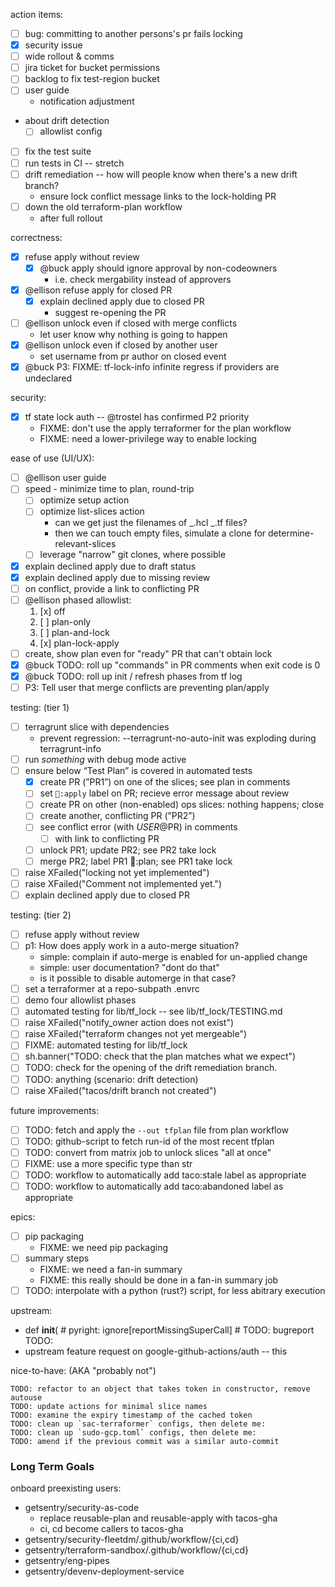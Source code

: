 action items:

- [ ] bug: committing to another persons's pr fails locking
- [x] security issue
- [ ] wide rollout & comms
- [ ] jira ticket for bucket permissions
- [ ] backlog to fix test-region bucket
- [ ] user guide
  - notification adjustment
- about drift detection
  - [ ] allowlist config
- [ ] fix the test suite
- [ ] run tests in CI -- stretch
- [ ] drift remediation -- how will people know when there's a new drift branch?
  - ensure lock conflict message links to the lock-holding PR
- [ ] down the old terraform-plan workflow
  - after full rollout

correctness:

- [x] refuse apply without review
  - [x] @buck apply should ignore approval by non-codeowners
    - i.e. check mergability instead of approvers
- [x] @ellison refuse apply for closed PR
  - [x] explain declined apply due to closed PR
    - suggest re-opening the PR
- [ ] @ellison unlock even if closed with merge conflicts
  - let user know why nothing is going to happen
- [x] @ellison unlock even if closed by another user
  - set username from pr author on closed event
- [x] @buck P3: FIXME: tf-lock-info infinite regress if providers are undeclared

security:

- [x] tf state lock auth -- @trostel has confirmed P2 priority
  - FIXME: don't use the apply terraformer for the plan workflow
  - FIXME: need a lower-privilege way to enable locking

ease of use (UI/UX):

- [ ] @ellison user guide
- [ ] speed - minimize time to plan, round-trip
  - [ ] optimize setup action
  - [ ] optimize list-slices action
    - can we get just the filenames of _.hcl _.tf files?
    - then we can touch empty files, simulate a clone for
      determine-relevant-slices
  - [ ] leverage "narrow" git clones, where possible
- [x] explain declined apply due to draft status
- [x] explain declined apply due to missing review
- [ ] on conflict, provide a link to conflicting PR
- [ ] @ellison phased allowlist:
  1.  [x] off
  2.  [ ] plan-only
  3.  [ ] plan-and-lock
  4.  [x] plan-lock-apply
- [ ] create, show plan even for "ready" PR that can't obtain lock
- [x] @buck TODO: roll up "commands" in PR comments when exit code is 0
- [x] @buck TODO: roll up init / refresh phases from tf log
- [ ] P3: Tell user that merge conflicts are preventing plan/apply

testing: (tier 1)

- [ ] terragrunt slice with dependencies
  - prevent regression: --terragrunt-no-auto-init was exploding during
    terragrunt-info
- [ ] run _something_ with debug mode active
- [ ] ensure below “Test Plan” is covered in automated tests
  - [x] create PR (”PR1”) on one of the slices; see plan in comments
  - [ ] set `🌮:apply` label on PR; recieve error message about review
  - [ ] create PR on other (non-enabled) ops slices: nothing happens; close
  - [ ] create another, conflicting PR (”PR2”)
  - [ ] see conflict error (with $USER@$PR) in comments
    - [ ] with link to conflicting PR
  - [ ] unlock PR1; update PR2; see PR2 take lock
  - [ ] merge PR2; label PR1 :taco::plan; see PR1 take lock
- [ ] raise XFailed("locking not yet implemented")
- [ ] raise XFailed("Comment not implemented yet.")
- [ ] explain declined apply due to closed PR

testing: (tier 2)

- [ ] refuse apply without review
- [ ] p1: How does apply work in a auto-merge situation?
  - simple: complain if auto-merge is enabled for un-applied change
  - simple: user documentation? "dont do that"
  - is it possible to disable automerge in that case?
- [ ] set a terraformer at a repo-subpath .envrc
- [ ] demo four allowlist phases
- [ ] automated testing for lib/tf_lock -- see lib/tf_lock/TESTING.md
- [ ] raise XFailed("notify_owner action does not exist")
- [ ] raise XFailed("terraform changes not yet mergeable")
- [ ] FIXME: automated testing for lib/tf_lock
- [ ] sh.banner("TODO: check that the plan matches what we expect")
- [ ] TODO: check for the opening of the drift remediation branch.
- [ ] TODO: anything (scenario: drift detection)
- [ ] raise XFailed("tacos/drift branch not created")

future improvements:

- [ ] TODO: fetch and apply the `--out tfplan` file from plan workflow
- [ ] TODO: github-script to fetch run-id of the most recent tfplan
- [ ] TODO: convert from matrix job to unlock slices "all at once"
- [ ] FIXME: use a more specific type than str
- [ ] TODO: workflow to automatically add taco:stale label as appropriate
- [ ] TODO: workflow to automatically add taco:abandoned label as appropriate

epics:

- [ ] pip packaging
  - FIXME: we need pip packaging
- [ ] summary steps
  - FIXME: we need a fan-in summary
  - FIXME: this really should be done in a fan-in summary job
- [ ] TODO: interpolate with a python (rust?) script, for less abitrary
      execution

upstream:

- def **init**( # pyright: ignore[reportMissingSuperCall] # TODO: bugreport
  TODO:
- upstream feature request on google-github-actions/auth -- this

nice-to-have: (AKA "probably not")

```
TODO: refactor to an object that takes token in constructor, remove autouse
TODO: update actions for minimal slice names
TODO: examine the expiry timestamp of the cached token
TODO: clean up `sac-terraformer` configs, then delete me:
TODO: clean up `sudo-gcp.toml` configs, then delete me:
TODO: amend if the previous commit was a similar auto-commit
```

### Long Term Goals

onboard preexisting users:

- getsentry/security-as-code
  - replace reusable-plan and reusable-apply with tacos-gha
  - ci, cd become callers to tacos-gha
- getsentry/security-fleetdm/.github/workflow/{ci,cd}
- getsentry/terraform-sandbox/.github/workflow/{ci,cd}
- getsentry/eng-pipes
- getsentry/devenv-deployment-service
